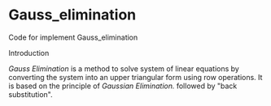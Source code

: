 # Gauss_elimination
Code for implement Gauss_elimination
<br>
<head>Introduction</head>
<p><i>Gauss Elimination</i> is a method to solve system of linear equations by converting the system into an upper triangular form using row operations. It is based on
the principle of <i>Gaussian Elimination.</i> followed by "back substitution".</p>

